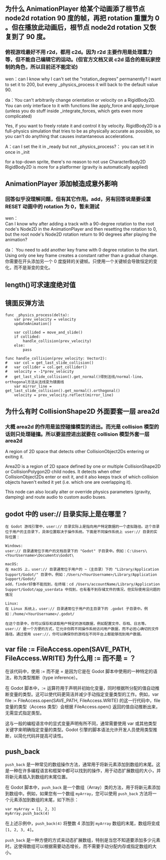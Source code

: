 ## 为什么 AnimationPlayer 给某个动画添了根节点 node2d rotation 90 度的帧，再把 rotation 重置为 0 。但在播放此动画后，根节点 node2d rotation 又恢复到了 90 度。

### 俯视游戏最好不用 r2d，都用 c2d。因为 r2d 主要作用是处理重力等，但不能自己编辑它的运动。(但官方文档又说 c2d 适合的是玩家控制的角色，所以目前还不能定论)

wen：can I know why I can't set the "rotation_degrees" permanently? I want to set it to 200, but eveny \_physics_process it will back to the default value 90.

da：You can't arbitrarily change orientation or velocity on a RigidBody2D. You can only interface to it with functions like apply_force and apply_torque (unless you do stuff inside \_integrate_forces, which gets even more complicated)

Yes, if you want to freely rotate it and control it by velocity. RigidBody2D is a full-physics simulation that tries to be as physically accurate as possible, so you can't do anything that causes instantaneous accelerations.

A：can I set the it in \_ready but not \_physics_process?：
you can set it in once in \_init

for a top-down sprite, there's no reason to not use CharacterBody2D
RigidBody2D is more for a platformer (gravity is automatically applied)

## AnimationPlayer 添加帧造成意外影响

### 回答似乎没理解问题，但有其它作用。add，另有回答说是要设置 RESET 动画中的 rotation 为 0，暂未测试

wen：  
Can I know why after adding a track with a 90-degree rotation to the root node's Node2D in the AnimationPlayer and then resetting the rotation to 0, but the root node's Node2D rotation return to 90 degrees after playing the animation?

da：
You need to add another key frame with 0 degree rotation to the start. Using only one key frame creates a constant rather than a gradual change.  
你需要在开头添加另一个 0 度旋转的关键帧。只使用一个关键帧会导致恒定的变化，而不是渐变的变化。

## length()可求速度绝对值

## 镜面反弹方法

```
func _physics_process(delta):
	var prev_velocity = velocity
	updateAnimation()

	var collided = move_and_slide()
	if collided:
		handle_collision(prev_velocity)
	else:
		pass
```

```
func handle_collision(prev_velocity: Vector2):
#	var col = get_last_slide_collision()
#	var collider = col.get_collider()
#	velocity = -1*prev_velocity
#   get_last_slide_collision().get_normal()得到法线/normal-line，orthogonal方法从法线变为镜面线
	var mirror_line = get_last_slide_collision().get_normal().orthogonal()
	velocity = prev_velocity.reflect(mirror_line)
```

## 为什么有时 CollisionShape2D 外面要套一层 area2d

### 大概 area2d 的作用是监控碰撞模型的进出。而光是 collision 模型的话则只处理碰撞。所以要监控进出就要在 collision 模型外套一层 area2d

A region of 2D space that detects other CollisionObject2Ds entering or exiting it.

Area2D is a region of 2D space defined by one or multiple CollisionShape2D or CollisionPolygon2D child nodes. It detects when other CollisionObject2Ds enter or exit it, and it also keeps track of which collision objects haven't exited it yet (i.e. which one are overlapping it).

This node can also locally alter or override physics parameters (gravity, damping) and route audio to custom audio buses.

## godot 中的 user:// 目录实际上是在哪里？

```
在 Godot 游戏引擎中，user:// 目录实际上是指向用户特定数据的一个虚拟路径。这个目录位于用户的主目录下，具体位置取决于操作系统。下面是不同操作系统上 user:// 目录的实际位置：

Windows:
user:// 目录通常位于用户的文档目录下的 "Godot" 子目录中。例如：C:\Users\<YourUsername>\Documents\Godot\

macOS:
在 macOS 上，user:// 目录通常位于用户的 ~（主目录）下的 "Library/Application Support/Godot/" 目录中。例如：/Users/<YourUsername>/Library/Application Support/Godot/
add，finder好像不能找到，在终端：cd /Users/accountName/Library/Application Support/Godot/app_userdata 中找到，也有看不到存储文件的情况，但实际使用没问题的情况

Linux:
在 Linux 系统上，user:// 目录通常位于用户的主目录下的 .godot 子目录中。例如：/home/<YourUsername>/.godot/

在这个目录中，你可以保存和读取用户特定的游戏数据，例如配置文件、存档、日志等。user:// 是一个方便的方式，它允许你跨不同操作系统访问用户数据，而不必担心确切的文件路径。通过使用 user://，你可以确保你的游戏在不同平台上都能够找到用户数据。

```

## var file := FileAccess.open(SAVE_PATH, FileAccess.WRITE) 为什么用 := 而不是 = ？

在该代码中，使用 := 而不是 = 是因为它是在 Godot 脚本中使用的一种特定的语法，称为类型推断（type inference）。

在 Godot 脚本中，:= 运算符用于声明并初始化变量，同时根据所分配的值自动推断变量的类型。这可以使代码更简洁并减少手动指定变量类型的工作。例如，var file := FileAccess.open(SAVE_PATH, FileAccess.WRITE) 的这一行代码中，file 变量的类型（Access 类型）会根据 FileAccess.open() 返回的值自动推断出来，无需显式指定类型。

这与一般的编程语言中的显式变量声明有所不同，通常需要使用 var 或其他类型关键字来明确指定变量的类型。Godot 引擎的脚本语法允许开发人员使用类型推断，以简化代码并提高可读性。

## push_back

`push_back` 是一种常见的数组操作方法，通常用于将新元素添加到数组的末尾。这是一种在许多编程语言和框架中都可以找到的操作，用于动态扩展数组的大小，并将新元素插入到数组的末尾位置。

在 Godot 脚本中，`push_back` 是一个数组（Array）类的方法，用于将新元素添加到数组中。例如，如果您有一个数组 `myArray`，您可以使用 `push_back` 方法将一个元素添加到数组的末尾，如下所示：

```gdscript
var myArray = [1, 2, 3]
myArray.push_back(4)
```

在上述示例中，`push_back(4)` 将整数 4 添加到 `myArray` 数组的末尾，数组将变成 `[1, 2, 3, 4]`。

`push_back` 是一种方便的方式来动态扩展数组，特别是当您不知道要添加多少元素时。这使得数组可以根据需要动态增长，而不需要手动分配内存或指定数组的大小。
